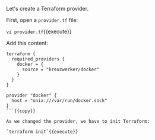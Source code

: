 Let's create a Terraform provider.

First, open a `provider.tf` file:

`vi provider.tf`{{execute}}

Add this content:

```
terraform {
  required_providers {
    docker = {
      source = "kreuzwerker/docker"
    }
  }
}

provider "docker" {
  host = "unix:///var/run/docker.sock"
}
```{{copy}}

As we changed the provider, we have to init Terraform:

`terraform init`{{execute}}
